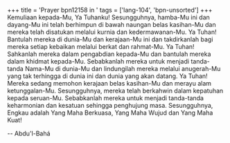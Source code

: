 +++
title = 'Prayer bpn12158 in '
tags = ['lang-104', 'bpn-unsorted']
+++
Kemuliaan kepada-Mu, Ya Tuhanku! Sesungguhnya, hamba-Mu ini dan dayang-Mu ini telah berhimpun di bawah naungan belas kasihan-Mu dan mereka telah disatukan melalui kurnia dan kedermawanan-Mu. Ya Tuhan! Bantulah mereka di dunia-Mu dan kerajaan-Mu ini dan takdirkanlah bagi mereka setiap kebaikan melalui berkat dan rahmat-Mu. Ya Tuhan! Sahkanlah mereka dalam pengabdian kepada-Mu dan bantulah mereka dalam khidmat kepada-Mu. Sebabkanlah mereka untuk menjadi tanda-tanda Nama-Mu di dunia-Mu dan lindungilah mereka melalui anugerah-Mu yang tak terhingga di dunia ini dan dunia yang akan datang. Ya Tuhan! Mereka sedang memohon kerajaan belas kasihan-Mu dan merayu alam ketunggalan-Mu. Sesungguhnya, mereka telah berkahwin dalam kepatuhan kepada seruan-Mu. Sebabkanlah mereka untuk menjadi tanda-tanda keharmonian dan kesatuan sehingga penghujung masa. Sesungguhnya, Engkau adalah Yang Maha Berkuasa, Yang Maha Wujud dan Yang Maha Kuat!

-- Abdu'l-Bahá
